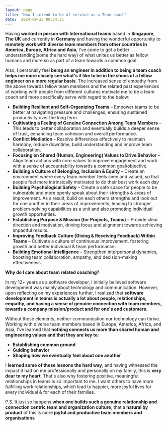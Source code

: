 ```yaml
---
layout: page
title: "How I intend to be of service as a Team coach"
date:  2024-09-23 09:24:35
---
```


Having **worked in person with International teams** based in **Singapore**, **The UK** and currently in **Germany** and having the wonderful opportunity to **remotely work with diverse team members from other countries in America, Europe, Africa and Asia**, I've come to get a better understanding(some the hard way) of what unites us better as fellow humans and more so as part of a team towards a common goal.

Also, I personally feel **being an engineer in addition to being a team coach helps me more closely see what's it like to be in the shoes of a fellow engineer on a more regular basis**. The increased sense of empathy from the above towards fellow team members and the related past experiences of working with people from different cultures motivate me to be a team coach and more specifically serve with regard to the below:

- **Building Resilient and Self-Organizing Teams** – Empower teams to be better at navigating pressure and challenges, ensuring sustained productivity over the long term.
- **Cultivating a Feeling of Genuine Connection Among Team Members** – This leads to better collaboration and eventually builds a deeper sense of trust, enhancing team cohesion and overall performance.
- **Conflict Mediation** – Resolve differences effectively to maintain harmony, reduce downtime, build understanding and improve team collaboration.
- **Focusing on Shared (Human, Engineering) Values to Drive Behavior** – Align team actions with core values to improve engagement and work with a sense of accountability towards a common goal/objective.
- **Building a Culture of Belonging, Inclusion & Equity** – Create an environment where every team member feels seen and valued, so that people feel more intrinsically motivated to do their best work each day
- **Building Psychological Safety** – Create a safe space for people to be vulnerable and more openly speak about their strengths & areas of improvement. As a result, build on each others strengths and look out for one another in their areas of improvements, leading to stronger problem-solving capabilities as a unit and also promoting individual growth opportunties.
- **Establishing Purpose & Mission (for Projects, Teams)** – Provide clear direction and motivation, driving focus and alignment towards achieving impactful results.
- **Improving Feedback Culture (Giving & Receiving Feedback) Within Teams** – Cultivate a culture of continuous improvement, fostering growth and better individual & team performance.
- **Building Emotional Intelligence** – Strengthen interpersonal dynamics, boosting team collaboration, empathy, and decision-making effectiveness.

**Why do I care about team related coaching?**

In my 12+ years as a software developer, I initially believed software development was mainly about technology and communication. However, upon reflecting on my experiences further, I realized that **software development in teams is actually a lot about people, relationships, empathy, and having a sense of genuine connection with team members, towards a company mission/product and for one's end customers**.

Without these elements, neither communication nor technology can thrive. Working with diverse team members based in Europe, America, Africa, and Asia, I’ve learned that **nothing connects us more than shared human and engineering values and that they are key to**:

- **Establishing common ground**
- **Guiding behavior**
- **Shaping how we eventually feel about one another**

I **learned some of these lessons the hard way**, and having witnessed the impact it had on me professionally and personally on my family, this is **very dear to my heart**. That's also why fostering positive, meaningful relationships in teams is so important to me. I want others to have more fulfilling work relationships, which lead to happier, more joyful lives for every individual & for each of their families.

P.S. It just so happens **when one builds such a genuine relationship and connection centric  team and organization culture**, that a **natural by product** of this is more **joyful and productive team members and organisations**
